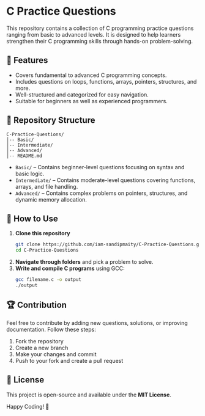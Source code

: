 # C Practice Questions

This repository contains a collection of C programming practice questions ranging from basic to advanced levels. It is designed to help learners strengthen their C programming skills through hands-on problem-solving.

## 📌 Features
- Covers fundamental to advanced C programming concepts.
- Includes questions on loops, functions, arrays, pointers, structures, and more.
- Well-structured and categorized for easy navigation.
- Suitable for beginners as well as experienced programmers.

## 📂 Repository Structure
```
C-Practice-Questions/
│-- Basic/
│-- Intermediate/
│-- Advanced/
│-- README.md
```
- `Basic/` – Contains beginner-level questions focusing on syntax and basic logic.
- `Intermediate/` – Contains moderate-level questions covering functions, arrays, and file handling.
- `Advanced/` – Contains complex problems on pointers, structures, and dynamic memory allocation.

## 🚀 How to Use
1. **Clone this repository**
   ```bash
   git clone https://github.com/iam-sandipmaity/C-Practice-Questions.git
   cd C-Practice-Questions
   ```
2. **Navigate through folders** and pick a problem to solve.
3. **Write and compile C programs** using GCC:
   ```bash
   gcc filename.c -o output
   ./output
   ```

## 🏆 Contribution
Feel free to contribute by adding new questions, solutions, or improving documentation. Follow these steps:
1. Fork the repository
2. Create a new branch
3. Make your changes and commit
4. Push to your fork and create a pull request

## 📜 License
This project is open-source and available under the **MIT License**.

Happy Coding! 🎯
